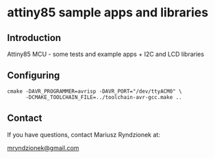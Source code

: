 attiny85 sample apps and libraries
==================================

Introduction
------------

Attiny85 MCU - some tests and example apps + I2C and LCD libraries


Configuring
-----------

```
cmake -DAVR_PROGRAMMER=avrisp -DAVR_PORT="/dev/ttyACM0" \
      -DCMAKE_TOOLCHAIN_FILE=../toolchain-avr-gcc.make ..
```


Contact
-------
If you have questions, contact Mariusz Ryndzionek at:

<mryndzionek@gmail.com>
